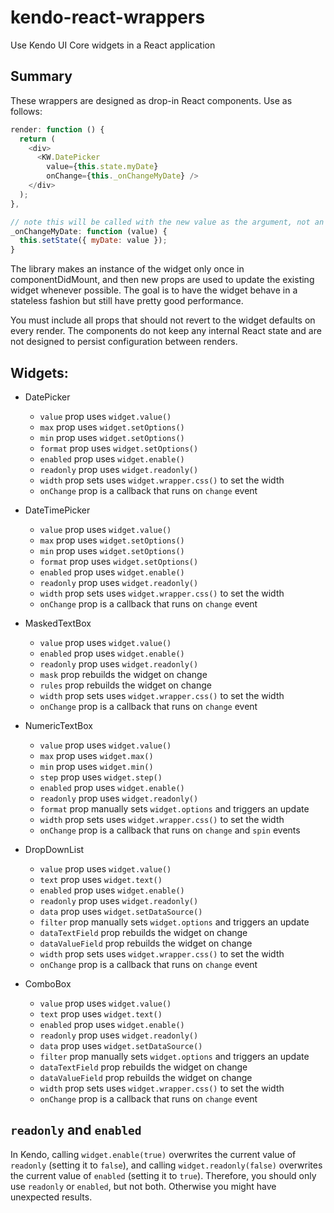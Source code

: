# kendo-react-wrappers
Use Kendo UI Core widgets in a React application

## Summary
These wrappers are designed as drop-in React components. Use as follows:

```js
render: function () {
  return (
    <div>
      <KW.DatePicker
        value={this.state.myDate}
        onChange={this._onChangeMyDate} />
    </div>
  );
},

// note this will be called with the new value as the argument, not an event
_onChangeMyDate: function (value) {
  this.setState({ myDate: value });
}
```

The library makes an instance of the widget only once in componentDidMount, and then new props are used to update the existing widget whenever possible.
The goal is to have the widget behave in a stateless fashion but still have pretty good performance.

You must include all props that should not revert to the widget defaults on every render. The components do not keep any internal React state and are not designed to persist configuration between renders.

## Widgets:

- DatePicker
  - `value` prop uses `widget.value()`
  - `max` prop uses `widget.setOptions()`
  - `min` prop uses `widget.setOptions()`
  - `format` prop uses `widget.setOptions()`
  - `enabled` prop uses `widget.enable()`
  - `readonly` prop uses `widget.readonly()`
  - `width` prop sets uses `widget.wrapper.css()` to set the width
  - `onChange` prop is a callback that runs on `change` event

- DateTimePicker
  - `value` prop uses `widget.value()`
  - `max` prop uses `widget.setOptions()`
  - `min` prop uses `widget.setOptions()`
  - `format` prop uses `widget.setOptions()`
  - `enabled` prop uses `widget.enable()`
  - `readonly` prop uses `widget.readonly()`
  - `width` prop sets uses `widget.wrapper.css()` to set the width
  - `onChange` prop is a callback that runs on `change` event

- MaskedTextBox
  - `value` prop uses `widget.value()`
  - `enabled` prop uses `widget.enable()`
  - `readonly` prop uses `widget.readonly()`
  - `mask` prop rebuilds the widget on change
  - `rules` prop rebuilds the widget on change
  - `width` prop sets uses `widget.wrapper.css()` to set the width
  - `onChange` prop is a callback that runs on `change` event

- NumericTextBox
  - `value` prop uses `widget.value()`
  - `max` prop uses `widget.max()`
  - `min` prop uses `widget.min()`
  - `step` prop uses `widget.step()`
  - `enabled` prop uses `widget.enable()`
  - `readonly` prop uses `widget.readonly()`
  - `format` prop manually sets `widget.options` and triggers an update
  - `width` prop sets uses `widget.wrapper.css()` to set the width
  - `onChange` prop is a callback that runs on `change` and `spin` events

- DropDownList
  - `value` prop uses `widget.value()`
  - `text` prop uses `widget.text()`
  - `enabled` prop uses `widget.enable()`
  - `readonly` prop uses `widget.readonly()`
  - `data` prop uses `widget.setDataSource()`
  - `filter` prop manually sets `widget.options` and triggers an update
  - `dataTextField` prop rebuilds the widget on change
  - `dataValueField` prop rebuilds the widget on change
  - `width` prop sets uses `widget.wrapper.css()` to set the width
  - `onChange` prop is a callback that runs on `change` event

- ComboBox
  - `value` prop uses `widget.value()`
  - `text` prop uses `widget.text()`
  - `enabled` prop uses `widget.enable()`
  - `readonly` prop uses `widget.readonly()`
  - `data` prop uses `widget.setDataSource()`
  - `filter` prop manually sets `widget.options` and triggers an update
  - `dataTextField` prop rebuilds the widget on change
  - `dataValueField` prop rebuilds the widget on change
  - `width` prop sets uses `widget.wrapper.css()` to set the width
  - `onChange` prop is a callback that runs on `change` event

## `readonly` and `enabled`
In Kendo, calling `widget.enable(true)` overwrites the current value of `readonly` (setting it to `false`), and calling `widget.readonly(false)` overwrites the current value of `enabled` (setting it to `true`).  Therefore, you should only use `readonly` or `enabled`, but not both.  Otherwise you might have unexpected results.

